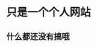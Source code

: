 # 只是一个个人网站

## 什么都还没有搞哦

<!-- ## Project Setup

```sh
npm install
```

### Compile and Hot-Reload for Development

```sh
npm run dev
```

### Compile and Minify for Production

```sh
npm run build
``` -->

